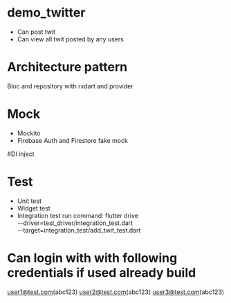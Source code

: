 # demo_twitter
- Can post twit
- Can view all twit posted by any users

# Architecture pattern
Bloc and repository with rxdart and provider

# Mock
- Mockito
- Firebase Auth and Firestore fake mock

#DI
inject

# Test
- Unit test
- Widget test
- Integration test
run command:
  flutter drive \
  --driver=test_driver/integration_test.dart \
  --target=integration_test/add_twit_test.dart

# Can login with with following credentials if used already build 
  user1@test.com(abc123)
  user2@test.com(abc123)
  user3@test.com(abc123)